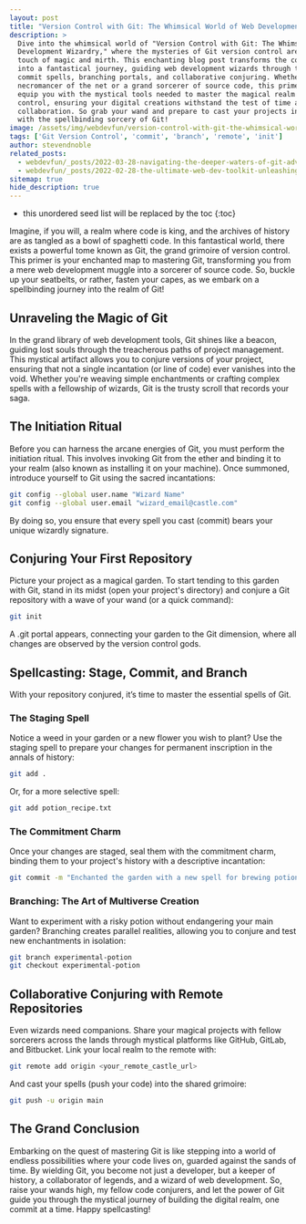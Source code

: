 ```yaml
---
layout: post
title: "Version Control with Git: The Whimsical World of Web Development Wizardry"
description: >
  Dive into the whimsical world of "Version Control with Git: The Whimsical World of Web
  Development Wizardry," where the mysteries of Git version control are unraveled with a
  touch of magic and mirth. This enchanting blog post transforms the complexities of Git
  into a fantastical journey, guiding web development wizards through the arcane arts of
  commit spells, branching portals, and collaborative conjuring. Whether you're a novice
  necromancer of the net or a grand sorcerer of source code, this primer promises to
  equip you with the mystical tools needed to master the magical realm of version
  control, ensuring your digital creations withstand the test of time and
  collaboration. So grab your wand and prepare to cast your projects into the future
  with the spellbinding sorcery of Git!
image: /assets/img/webdevfun/version-control-with-git-the-whimsical-world-of-web-development-wizardry.jpg
tags: ['Git Version Control', 'commit', 'branch', 'remote', 'init']
author: stevendnoble
related_posts:
  - webdevfun/_posts/2022-03-28-navigating-the-deeper-waters-of-git-advanced-commands-unveiled.md
  - webdevfun/_posts/2022-02-28-the-ultimate-web-dev-toolkit-unleashing-your-inner-code-wizard.md
sitemap: true
hide_description: true
---
```


* this unordered seed list will be replaced by the toc
{:toc}

Imagine, if you will, a realm where code is king, and the archives of history are as tangled as a bowl of spaghetti code. In this fantastical world, there exists a powerful tome known as Git, the grand grimoire of version control. This primer is your enchanted map to mastering Git, transforming you from a mere web development muggle into a sorcerer of source code. So, buckle up your seatbelts, or rather, fasten your capes, as we embark on a spellbinding journey into the realm of Git!

## Unraveling the Magic of Git

In the grand library of web development tools, Git shines like a beacon, guiding lost souls through the treacherous paths of project management. This mystical artifact allows you to conjure versions of your project, ensuring that not a single incantation (or line of code) ever vanishes into the void. Whether you're weaving simple enchantments or crafting complex spells with a fellowship of wizards, Git is the trusty scroll that records your saga.

## The Initiation Ritual

Before you can harness the arcane energies of Git, you must perform the initiation ritual. This involves invoking Git from the ether and binding it to your realm (also known as installing it on your machine). Once summoned, introduce yourself to Git using the sacred incantations:

~~~bash
git config --global user.name "Wizard Name"
git config --global user.email "wizard_email@castle.com"
~~~

By doing so, you ensure that every spell you cast (commit) bears your unique wizardly signature.

## Conjuring Your First Repository

Picture your project as a magical garden. To start tending to this garden with Git, stand in its midst (open your project's directory) and conjure a Git repository with a wave of your wand (or a quick command):

~~~bash
git init
~~~

A .git portal appears, connecting your garden to the Git dimension, where all changes are observed by the version control gods.

## Spellcasting: Stage, Commit, and Branch

With your repository conjured, it’s time to master the essential spells of Git.

### The Staging Spell

Notice a weed in your garden or a new flower you wish to plant? Use the staging spell to prepare your changes for permanent inscription in the annals of history:

~~~bash
git add .
~~~

Or, for a more selective spell:

~~~bash
git add potion_recipe.txt
~~~

### The Commitment Charm

Once your changes are staged, seal them with the commitment charm, binding them to your project's history with a descriptive incantation:

~~~bash
git commit -m "Enchanted the garden with a new spell for brewing potions"
~~~

### Branching: The Art of Multiverse Creation

Want to experiment with a risky potion without endangering your main garden? Branching creates parallel realities, allowing you to conjure and test new enchantments in isolation:

~~~bash
git branch experimental-potion
git checkout experimental-potion
~~~

## Collaborative Conjuring with Remote Repositories

Even wizards need companions. Share your magical projects with fellow sorcerers across the lands through mystical platforms like GitHub, GitLab, and Bitbucket. Link your local realm to the remote with:

~~~bash
git remote add origin <your_remote_castle_url>
~~~

And cast your spells (push your code) into the shared grimoire:

~~~bash
git push -u origin main
~~~

## The Grand Conclusion

Embarking on the quest of mastering Git is like stepping into a world of endless possibilities where your code lives on, guarded against the sands of time. By wielding Git, you become not just a developer, but a keeper of history, a collaborator of legends, and a wizard of web development. So, raise your wands high, my fellow code conjurers, and let the power of Git guide you through the mystical journey of building the digital realm, one commit at a time. Happy spellcasting!